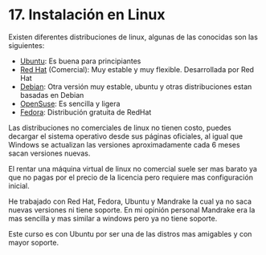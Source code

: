 # 17. Instalación en Linux

Existen diferentes distribuciones de linux, algunas de las conocidas  son las siguientes:

* [Ubuntu](https://www.ubuntu.com/): Es buena para principiantes
* [Red Hat](https://www.redhat.com/es) (Comercial): Muy estable y muy flexible. Desarrollada por Red Hat
* [Debian](https://www.debian.org/index.es.html): Otra versión muy estable, ubuntu y otras distribuciones estan basadas en Debian
* [OpenSuse](https://www.opensuse.org/): Es sencilla y ligera
* [Fedora](https://getfedora.org/es/): Distribución gratuita de RedHat

Las distribuciones no comerciales de linux no tienen costo, puedes decargar el sistema operativo desde sus páginas oficiales, al igual que Windows se actualizan las versiones aproximadamente cada 6 meses sacan versiones nuevas.

El rentar una máquina virtual de linux no comercial suele ser mas barato ya que no pagas por el precio de la licencia pero requiere mas configuración inicial.

He trabajado con Red Hat, Fedora, Ubuntu y Mandrake la cual ya no saca nuevas versiones ni tiene soporte.  En mi opinión personal Mandrake era la mas sencilla y mas similar a windows pero ya no tiene soporte.

Este curso es con Ubuntu por ser una de las distros mas amigables y con mayor soporte.
